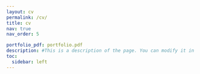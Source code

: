 ```yaml
---
layout: cv
permalink: /cv/
title: cv
nav: true
nav_order: 5

portfolio_pdf: portfolio.pdf
description: #This is a description of the page. You can modify it in '_pages/cv.md'. You can also change or remove the top pdf download button.
toc:
  sidebar: left
---
```


